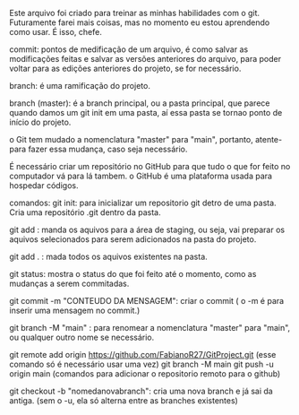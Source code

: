Este arquivo foi criado para treinar as minhas habilidades com o git. Futuramente farei mais coisas, mas no momento eu estou aprendendo como usar. É isso, chefe.

commit: pontos de medificação de um arquivo, é como salvar as modificações feitas e salvar as versões anteriores do arquivo, para poder voltar para as edições anteriores do projeto, se for necessário.

branch: é uma ramificação do projeto.

branch (master): é a branch principal, ou a pasta principal, que parece quando damos um git init em uma pasta, aí essa pasta se tornao ponto de início do projeto.

o Git tem mudado a nomenclatura "master" para "main", portanto, atente- para fazer essa mudança, caso seja necessário.

É necessário criar um repositório no GitHub para que tudo o que for feito no computador vá para lá tambem. o GitHub é uma plataforma usada para hospedar códigos.

comandos:
git init: para inicializar um repositorio git detro de uma pasta. Cria uma repositório .git dentro da pasta.

git add <nome do arquivo>: manda os aquivos para a área de staging, ou seja, vai preparar os aquivos selecionados para serem adicionados na pasta do projeto.

git add . : mada todos os aquivos existentes na pasta.

git status: mostra o status do que foi feito até o momento, como as mudanças a serem commitadas.

git commit -m "CONTEUDO DA MENSAGEM": criar o commit ( o -m é para inserir uma mensagem no commit.)

git branch -M "main" : para renomear a nomenclatura "master" para "main", ou qualquer outro nome se necessário.

git remote add origin https://github.com/FabianoR27/GitProject.git (esse comando só é necessário usar uma vez)
git branch -M main
git push -u origin main
(comandos para adicionar o repositorio remoto para o github)

git checkout -b "nomedanovabranch": cria uma nova branch e já sai da antiga.
(sem o -u, ela só alterna entre as branches existentes)
